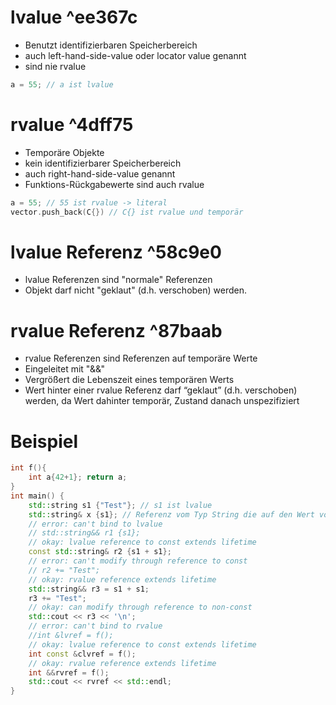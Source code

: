 # lvalue ^ee367c
- Benutzt identifizierbaren Speicherbereich
- auch left-hand-side-value oder locator value genannt
- sind nie rvalue
``` C++
a = 55; // a ist lvalue
```

# rvalue ^4dff75
- Temporäre Objekte
- kein identifizierbarer Speicherbereich
- auch right-hand-side-value genannt
- Funktions-Rückgabewerte sind auch rvalue
``` C++
a = 55; // 55 ist rvalue -> literal
vector.push_back(C{}) // C{} ist rvalue und temporär
```

# lvalue Referenz ^58c9e0
- lvalue Referenzen sind "normale" Referenzen
- Objekt darf nicht "geklaut" (d.h. verschoben) werden.

# rvalue Referenz ^87baab
- rvalue Referenzen sind Referenzen auf temporäre Werte 
- Eingeleitet mit "&&"
- Vergrößert die Lebenszeit eines temporären Werts
- Wert hinter einer rvalue Referenz darf “geklaut” (d.h. verschoben) werden, da Wert dahinter temporär, Zustand danach unspezifiziert

# Beispiel
``` C++
int f(){
	int a{42+1}; return a;
}
int main() {
	std::string s1 {"Test"}; // s1 ist lvalue
	std::string& x {s1}; // Referenz vom Typ String die auf den Wert von s1 referenziert. -> lvalue Referenz
	// error: can't bind to lvalue
	// std::string&& r1 {s1};
	// okay: lvalue reference to const extends lifetime
	const std::string& r2 {s1 + s1};
	// error: can't modify through reference to const
	// r2 += "Test";
	// okay: rvalue reference extends lifetime
	std::string&& r3 = s1 + s1;
	r3 += "Test";
	// okay: can modify through reference to non-const
	std::cout << r3 << '\n';
	// error: can't bind to rvalue
	//int &lvref = f();
	// okay: lvalue reference to const extends lifetime
	int const &clvref = f();
	// okay: rvalue reference extends lifetime
	int &&rvref = f();
	std::cout << rvref << std::endl;
}
```